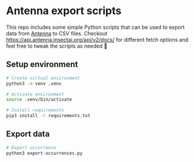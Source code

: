 # Antenna export scripts

This repo includes some simple Python scripts that can be used to export data from [Antenna](https://antenna.insectai.org) to CSV files. Checkout https://api.antenna.insectai.org/api/v2/docs/ for different fetch options and feel free to tweak the scripts as needed 🦋

## Setup environment

```bash
# Create virtual environment
python3 -m venv .venv

# Activate environment
source .venv/bin/activate

# Install requirements
pip3 install -r requirements.txt
```

## Export data

```bash
# Export occurrence
python3 export-occurrences.py
```
